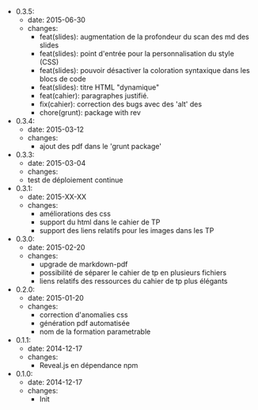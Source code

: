 - 0.3.5:
  - date: 2015-06-30
  - changes:
    - feat(slides): augmentation de la profondeur du scan des md des slides
    - feat(slides): point d'entrée pour la personnalisation du style (CSS)
    - feat(slides): pouvoir désactiver la coloration syntaxique dans les blocs de code
    - feat(slides): titre HTML "dynamique"
    - feat(cahier): paragraphes justifié.
    - fix(cahier): correction des bugs avec des 'alt' des <img>
    - chore(grunt): package with rev
- 0.3.4:
  - date: 2015-03-12
  - changes:
    - ajout des pdf dans le 'grunt package'
- 0.3.3:
  - date: 2015-03-04
  - changes:
   - test de déploiement continue
- 0.3.1:
  - date: 2015-XX-XX
  - changes:
    - améliorations des css
    - support du html dans le cahier de TP
    - support des liens relatifs pour les images dans les TP
- 0.3.0:
  - date: 2015-02-20
  - changes:
    - upgrade de markdown-pdf
    - possibilité de séparer le cahier de tp en plusieurs fichiers
    - liens relatifs des ressources du cahier de tp plus élégants
- 0.2.0:
  - date: 2015-01-20
  - changes:
    - correction d'anomalies css
    - génération pdf automatisée
    - nom de la formation parametrable
- 0.1.1:
  - date: 2014-12-17
  - changes:
    - Reveal.js en dépendance npm
- 0.1.0:
  - date: 2014-12-17
  - changes:
    - Init
